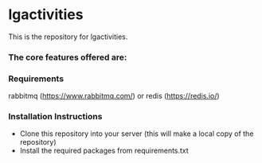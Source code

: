 # **lgactivities** #

This is the repository for lgactivities.

### The core features offered are: ###

### Requirements ###
rabbitmq (https://www.rabbitmq.com/)
or
redis (https://redis.io/)

### Installation Instructions ###
* Clone this repository into your server (this will make a local copy of the repository)
* Install the required packages from requirements.txt
